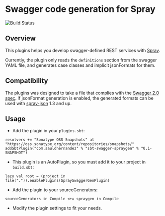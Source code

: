 # Swagger code generation for Spray

[![Build Status](https://snap-ci.com/sauldhernandez/sbt-swagger-spraygen/branch/master/build_image)](https://snap-ci.com/sauldhernandez/sbt-swagger-spraygen/branch/master)

## Overview

This plugins helps you develop swagger-defined REST services with [Spray](http://spray.io).

Currently, the plugin only reads the `definitions` section from the swagger YAML file, and generates case classes and
implicit jsonFormats for them.

## Compatibility

The plugins was designed to take a file that complies with the [Swagger 2.0 spec](https://github.com/swagger-api/swagger-spec/blob/master/versions/2.0.md).
If jsonFormat generation is enabled, the generated formats can be used with [spray-json](https://github.com/spray/spray-json) 1.3 and up.

## Usage

- Add the plugin in your `plugins.sbt`:

```
resolvers += "Sonatype OSS Snapshots" at "https://oss.sonatype.org/content/repositories/snapshots/"
addSbtPlugin("com.sauldhernandez" % "sbt-swagger-spraygen" % "0.1-SNAPSHOT")
```

- This plugin is an AutoPlugin, so you must add it to your project in `build.sbt`:

```
lazy val root = (project in file(".")).enablePlugins(SpraySwaggerGenPlugin)
```

- Add the plugin to your sourceGenerators:

```
sourceGenerators in Compile <+= spraygen in Compile
```

- Modify the plugin settings to fit your needs.

